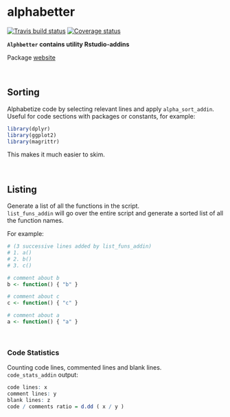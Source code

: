 # alphabetter

[![Travis build status](https://travis-ci.org/ShaulAb/alphabetter.svg?branch=master)](https://travis-ci.org/ShaulAb/alphabetter)
[![Coverage status](https://codecov.io/gh/ShaulAb/alphabetter/branch/master/graph/badge.svg)](https://codecov.io/github/ShaulAb/alphabetter?branch=master)

**`Alphbetter` contains utility Rstudio-addins**

Package [website](https://shaulab.github.io/alphabetter/)

<br>

## Sorting

Alphabetize code by selecting relevant lines and apply `alpha_sort_addin`.  
Useful for code sections with packages or constants, for example:

```r
library(dplyr)
library(ggplot2)
library(magrittr)
```

This makes it much easier to skim.

<br>


## Listing

Generate a list of all the functions in the script.  
`list_funs_addin` will go over the entire script and generate a sorted list of all the function names.

For example:

```r
# (3 successive lines added by list_funs_addin)
# 1. a()
# 2. b()
# 3. c()

# comment about b
b <- function() { "b" }

# comment about c
c <- function() { "c" }

# comment about a
a <- function() { "a" }
```

<br>

### Code Statistics

Counting code lines, commented lines and blank lines.  
`code_stats_addin` output:

```r
code lines: x
comment lines: y
blank lines: z
code / comments ratio = d.dd ( x / y )
```
